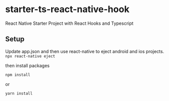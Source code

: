 # starter-ts-react-native-hook
React Native Starter Project with React Hooks and Typescript

## Setup
Update app.json and then use react-native to eject android and ios projects.
`npx react-native eject`

then install packages

`npm install`

or

`yarn install`
